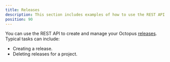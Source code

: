 ```yaml
---
title: Releases
description: This section includes examples of how to use the REST API to create and manage releases in Octopus.
position: 90
---
```

You can use the REST API to create and manage your Octopus [releases](/docs/releases/index.md). Typical tasks can include:

- Creating a release.
- Deleting releases for a project.
